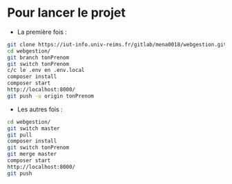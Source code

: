 # Pour lancer le projet

* La première fois : 

```bash
git clone https://iut-info.univ-reims.fr/gitlab/mena0018/webgestion.git
cd webgestion/
git branch tonPrenom 
git switch tonPrenom
c/c le .env en .env.local
composer install
composer start
http://localhost:8000/
git push -u origin tonPrenom
```

* Les autres fois : 

```bash
cd webgestion/
git switch master
git pull
composer install
git switch tonPrenom
git merge master
composer start
http://localhost:8000/
git push
```
